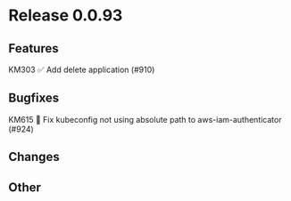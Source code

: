 # Release 0.0.93

## Features

KM303 ✅ Add delete application (#910)

## Bugfixes

KM615 🐛 Fix kubeconfig not using absolute path to aws-iam-authenticator (#924)

## Changes

## Other

